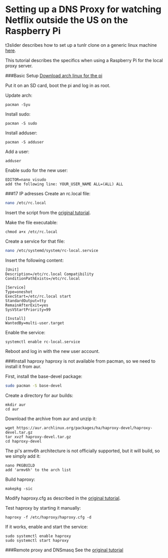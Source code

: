 Setting up a DNS Proxy for watching Netflix outside the US on the Raspberry Pi
==============================================================================
t3slider describes how to set up a tunlr clone on a generic linux machine [here](https://github.com/t3slider/Tunlr-Clone-Non-SNI). 

This tutorial describes the specifics when using a Raspberry Pi for the local proxy server.

###Basic Setup
[Download arch linux for the pi](http://www.raspberrypi.org/downloads/)

Put it on an SD card, boot the pi and log in as root.

Update arch: 
```
pacman -Syu
```

Install sudo:
```
pacman -S sudo
```

Install adduser:
```
pacman -S adduser
```

Add a user:
```
adduser
```

Enable sudo for the new user:
```
EDITOR=nano visudo
add the following line: YOUR_USER_NAME ALL=(ALL) ALL
```


###17 IP adresses
Create an rc.local file:
```bash
nano /etc/rc.local
```

Insert the script from the [original tutorial](https://github.com/t3slider/Tunlr-Clone-Non-SNI).

Make the file executable:
```
chmod a+x /etc/rc.local
```

Create a service for that file:
```bash
nano /etc/systemd/system/rc-local.service
```

Insert the following content:
```
[Unit]
Description=/etc/rc.local Compatibility
ConditionPathExists=/etc/rc.local

[Service]
Type=oneshot
ExecStart=/etc/rc.local start
StandardOutput=tty
RemainAfterExit=yes
SysVStartPriority=99

[Install]
WantedBy=multi-user.target
```

Enable the service:
```
systemctl enable rc-local.service
```

Reboot and log in with the new user account.


###Install haproxy
haproxy is not available from pacman, so we need to install it from aur.

First, install the base-devel package:
```bash
sudo pacman -S base-devel
```

Create a directory for aur builds:
```
mkdir aur
cd aur
```

Download the archive from aur and unzip it:
```
wget https://aur.archlinux.org/packages/ha/haproxy-devel/haproxy-devel.tar.gz
tar xvzf haproxy-devel.tar.gz
cd haproxy-devel
```

The pi's armv6h architecture is not officially supported, but it will build, so we simply add it:
```
nano PKGBUILD
add 'armv6h' to the arch list
```

Build haproxy:
```
makepkg -sic
```

Modify haproxy.cfg as described in the [original tutorial](https://github.com/t3slider/Tunlr-Clone-Non-SNI).

Test haproxy by starting it manually:
```
haproxy -f /etc/haproxy/haproxy.cfg -d
```

If it works, enable and start the service:
```
sudo systemctl enable haproxy
sudo systemctl start haproxy
```

###Remote proxy and DNSmasq
See the [original tutorial](https://github.com/t3slider/Tunlr-Clone-Non-SNI)
